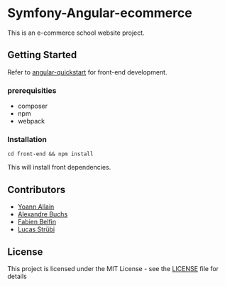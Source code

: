 # Symfony-Angular-ecommerce

This is an e-commerce school website project. 

## Getting Started

Refer to [angular-quickstart](https://github.com/strubix/angular-quickstart) for front-end development.

### prerequisities
* composer
* npm
* webpack

### Installation
`cd front-end && npm install`

This will install front dependencies.
## Contributors
* [Yoann Allain](https://github.com/yoan-aln)
* [Alexandre Buchs](https://github.com/buuchs)
* [Fabien Belfin](https://github.com/fabouz)
* [Lucas Strübi](https://github.com/strubix)

## License
This project is licensed under the MIT License - see the [LICENSE](LICENSE) file for details
